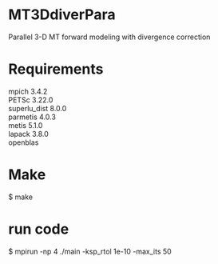 # MT3DdiverPara
Parallel 3-D MT forward modeling with divergence correction

# Requirements
mpich 3.4.2<br>
PETSc 3.22.0<br>
superlu_dist 8.0.0<br>
parmetis 4.0.3<br>
metis 5.1.0<br>
lapack 3.8.0<br>
openblas

# Make
$ make

# run code
$ mpirun -np 4 ./main -ksp_rtol 1e-10 -max_its 50
